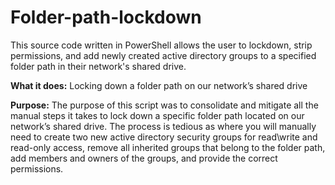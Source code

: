 # Folder-path-lockdown

This source code written in PowerShell allows the user to lockdown, strip permissions, and add newly created active directory groups to a specified folder path in their network's shared drive.

**What it does:** Locking down a folder path on our network’s shared drive

**Purpose:** The purpose of this script was to consolidate and mitigate all the manual steps it takes to lock down a specific folder path located on our network’s shared drive. The process is tedious as where you will manually need to create two new active directory security groups for read\write and read-only access, remove all inherited groups that belong to the folder path, add members and owners of the groups, and provide the correct permissions. 

